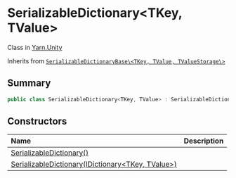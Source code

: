 # SerializableDictionary<TKey, TValue>

Class in [Yarn.Unity](/docs/api/csharp/yarn.unity.md)

Inherits from [`SerializableDictionaryBase\<TKey, TValue, TValueStorage\>`](/docs/api/csharp/yarn.unity.serializabledictionarybase-2.md)

## Summary



```csharp
public class SerializableDictionary<TKey, TValue> : SerializableDictionaryBase<TKey, TValue, TValue>
```

## Constructors

|Name|Description|
|:---|:---|
|[SerializableDictionary()](/docs/api/csharp/yarn.unity.serializabledictionary..ctor-1.md)||
|[SerializableDictionary(IDictionary<TKey, TValue>)](/docs/api/csharp/yarn.unity.serializabledictionary..ctor-2.md)||

